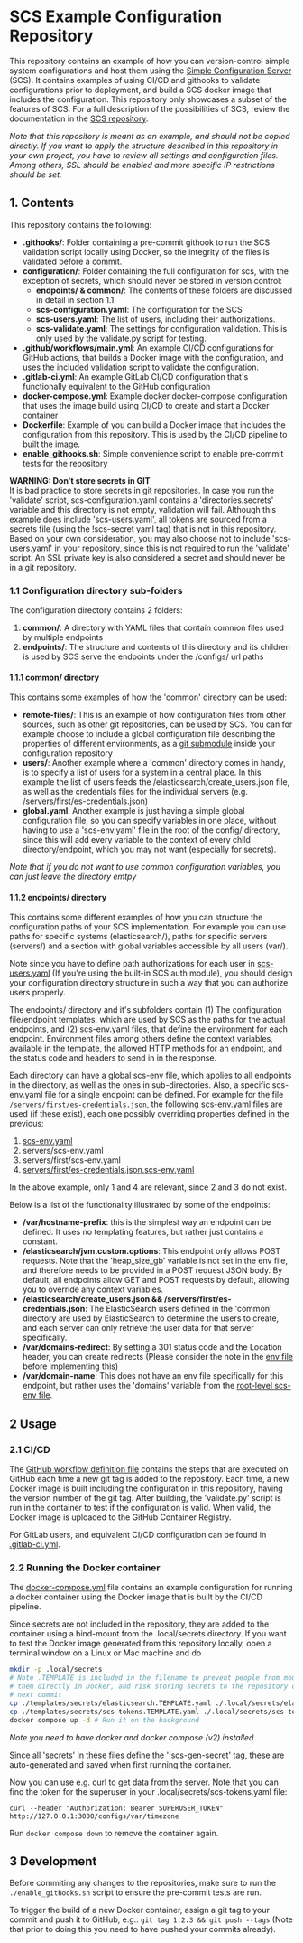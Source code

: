 # SCS Example Configuration Repository
This repository contains an example of how you can version-control simple system
configurations and host them using the
[Simple Configuration Server](https://github.com/simple-configuration-server/simple-configuration-server)
(SCS). It contains examples of using CI/CD and githooks to validate
configurations prior to deployment, and build a SCS docker image that includes
the configuration. This repository only showcases a subset of the features of
SCS. For a full description of the possibilities of SCS, review the
documentation in the [SCS repository](https://github.com/simple-configuration-server/simple-configuration-server).

_Note that this repository is meant as an example, and should not be copied
directly. If you want to apply the structure described in this repository in
your own project, you have to review all settings and configuration files.
Among others, SSL should be enabled and more specific IP restrictions should be
set._

## 1. Contents
This repository contains the following:
* **.githooks/**: Folder containing a pre-commit githook to run the SCS
  validation script locally using Docker, so the integrity of the files is
  validated before a commit.
* **configuration/**: Folder containing the full configuration for scs, with
  the exception of secrets, which should never be stored in version control:
  * **endpoints/ & common/**: The contents of these folders are discussed in
    detail in section 1.1.
  * **scs-configuration.yaml**: The configuration for the SCS
  * **scs-users.yaml**: The list of users, including their authorizations.
  * **scs-validate.yaml**: The settings for configuration validation. This is
    only used by the validate.py script for testing.
* **.github/workflows/main.yml**: An example CI/CD configurations for GitHub
  actions, that builds a Docker image with the configuration, and uses the
  included validation script to validate the configuration.
* **.gitlab-ci.yml**: An example GitLab CI/CD configuration that's functionally
  equivalent to the GitHub configuration
* **docker-compose.yml**: Example docker docker-compose configuration that uses
  the image build using CI/CD to create and start a Docker container
* **Dockerfile**: Example of you can build a Docker image that includes the
  configuration from this repository. This is used by the CI/CD pipeline to
  built the image.
* **enable_githooks.sh**: Simple convenience script to enable pre-commit
  tests for the repository


**WARNING: Don't store secrets in GIT**  
It is bad practice to store secrets in git repositories. In case you run the
'validate' script, scs-configuration.yaml contains a 'directories.secrets'
variable and this directory is not empty, validation will fail. Although this
example does include 'scs-users.yaml', all tokens are sourced from a secrets
file (using the !scs-secret yaml tag) that is not in this repository. Based on
your own consideration, you may also choose not to include 'scs-users.yaml' in
your repository, since this is not required to run the 'validate' script. An
SSL private key is also considered a secret and should never be in a git
repository.

### 1.1 Configuration directory sub-folders
The configuration directory contains 2 folders:
1. **common/**: A directory with YAML files that contain common files used by
   multiple endpoints
2. **endpoints/**: The structure and contents of this directory and its children
   is used by SCS serve the endpoints under the /configs/ url paths

#### 1.1.1 common/ directory
This contains some examples of how the 'common' directory can be used:
* **remote-files/**: This is an example of how configuration files from other
  sources, such as other git repositories, can be used by SCS. You can for
  example choose to include a global configuration file describing the
  properties of different environments, as a [git submodule](https://git-scm.com/book/en/v2/Git-Tools-Submodules)
  inside your configuration repository
* **users/**: Another example where a 'common' directory comes in handy, is to
  specify a list of users for a system in a central place. In this example
  the list of users feeds the /elasticsearch/create_users.json file, as well as
  the credentials files for the individual servers (e.g. /servers/first/es-credentials.json)
* **global.yaml**: Another example is just having a simple global configuration
  file, so you can specify variables in one place, without having to
  use a 'scs-env.yaml' file in the root of the config/ directory, since this
  will add every variable to the context of every child directory/endpoint,
  which you may not want (especially for secrets).

_Note that if you do not want to use common configuration variables, you can
just leave the directory emtpy_

#### 1.1.2 endpoints/ directory
This contains some different examples of how you can structure the
configuration paths of your SCS implementation. For example you can
use paths for specific systems (elasticsearch/), paths for specific
servers (servers/) and a section with global variables accessible by all
users (var/).

Note since you have to define path authorizations for each user in
[scs-users.yaml](configuration/scs-users.yaml) (If you're using the built-in
SCS auth module), you should design your configuration directory
structure in such a way that you can authorize users properly.

The endpoints/ directory and it's subfolders contain (1) The
configuration file/endpoint templates, which are used by SCS as the paths for
the actual endpoints, and (2) scs-env.yaml files, that define the environment
for each endpoint. Environment files among others define the context variables,
available in the template, the allowed HTTP methods for an endpoint, and the
status code and headers to send in in the response.

Each directory can have a global scs-env file, which applies to
all endpoints in the directory, as well as the ones in sub-directories. Also,
a specific scs-env.yaml file for a single endpoint can be defined. For example
for the file `/servers/first/es-credentials.json`, the following scs-env.yaml
files are used (if these exist), each one possibly overriding properties
defined in the previous:

1. [scs-env.yaml](configuration/config/scs-env.yaml)
2. servers/scs-env.yaml
3. servers/first/scs-env.yaml
4. [servers/first/es-credentials.json.scs-env.yaml](configuration/config/servers/first/es-credentials.json.scs-env.yaml)

In the above example, only 1 and 4 are relevant, since 2 and 3 do not exist.

Below is a list of the functionality illustrated by some of the endpoints:
* **/var/hostname-prefix**: this is the simplest way an endpoint can be
  defined. It uses no templating features, but rather just contains a constant.
* **/elasticsearch/jvm.custom.options**: This endpoint only allows POST
  requests. Note that the 'heap_size_gb' variable is not set in the env file,
  and therefore needs to be provided in a POST request JSON body. By default,
  all endpoints allow GET and POST requests by default, allowing you to
  override any context variables.
* **/elasticsearch/create_users.json && /servers/first/es-credentials.json**:
  The ElasticSearch users defined in the 'common' directory are used by
  ElasticSearch to determine the users to create, and each server can only
  retrieve the user data for that server specifically.
* **/var/domains-redirect**: By setting a 301 status code and the
  Location header, you can create redirects (Please consider the note in
  the [env file](configuration/config/var/domains-redirect.scs-env.yaml)
  before implementing this)
* **/var/domain-name**: This does not have an env file specifically for this
  endpoint, but rather uses the 'domains' variable from the
  [root-level scs-env file](configuration/config/scs-env.yaml).

## 2 Usage

### 2.1 CI/CD
The [GitHub workflow definition file](.github/workflows/main.yml) contains the
steps that are executed on GitHub each time a new git tag is added to the
repository. Each time, a new Docker image is built including the configuration
in this repository, having the version number of the git tag. After building,
the 'validate.py' script is run in the container to test if the configuration
is valid. When valid, the Docker image is uploaded to the GitHub Container
Registry.

For GitLab users, and equivalent CI/CD configuration can be found
in [.gitlab-ci.yml](.gitlab-ci.yml).

### 2.2 Running the Docker container
The [docker-compose.yml](docker-compose.yml) file contains an example
configuration for running a docker container using the Docker image that is
built by the CI/CD pipeline.

Since secrets are not included in the repository, they are added to the
container using a bind-mount from the .local/secrets directory. If you want to
test the Docker image generated from this repository locally, open a terminal
window on a Linux or Mac machine and do
```bash
mkdir -p .local/secrets
# Note .TEMPLATE is included in the filename to prevent people from mounting
# them directly in Docker, and risk storing secrets to the repository on the
# next commit
cp ./templates/secrets/elasticsearch.TEMPLATE.yaml ./.local/secrets/elasticsearch.yaml
cp ./templates/secrets/scs-tokens.TEMPLATE.yaml ./.local/secrets/scs-tokens.yaml
docker compose up -d # Run it on the background
```
_Note you need to have docker and docker compose (v2) installed_

Since all 'secrets' in these files define the '!scs-gen-secret' tag, these are
auto-generated and saved when first running the container.

Now you can use e.g. curl to get data from the server. Note that you can find
the token for the superuser in your .local/secrets/scs-tokens.yaml file:
```
curl --header "Authorization: Bearer SUPERUSER_TOKEN" http://127.0.0.1:3000/configs/var/timezone
```

Run `docker compose down` to remove the container again.

## 3 Development
Before commiting any changes to the repositories, make sure to run the
`./enable_githooks.sh` script to ensure the pre-commit tests are run.

To trigger the build of a new Docker container, assign a git tag to your commit
and push it to GitHub, e.g.: `git tag 1.2.3 && git push --tags` (Note that
prior to doing this you need to have pushed your commits already).

